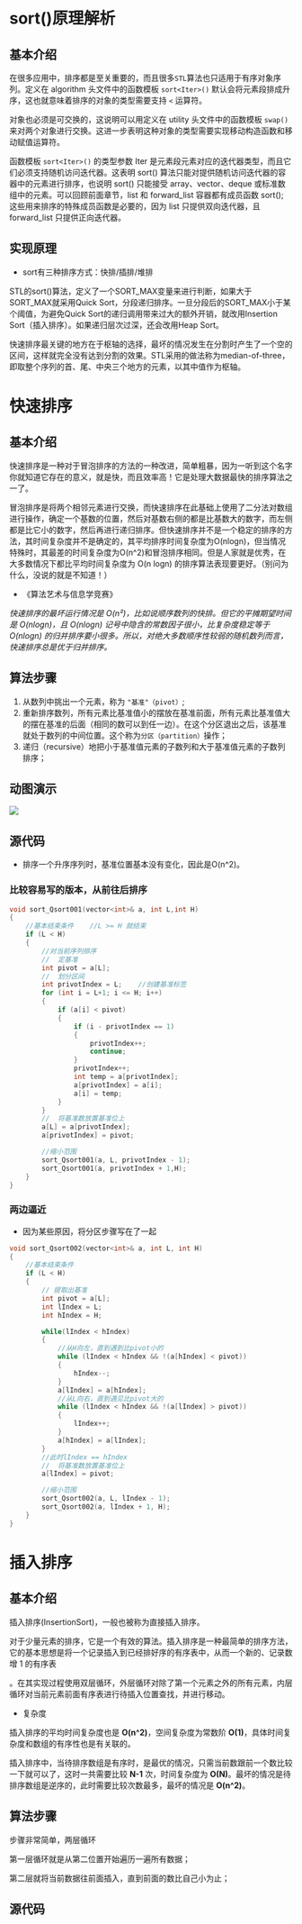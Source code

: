 # sort()原理解析

## 基本介绍

在很多应用中，排序都是至关重要的，而且很多`STL`算法也只适用于有序对象序列。定义在 algorithm 头文件中的函数模板 `sort<Iter>()` 默认会将元素段排成升序，这也就意味着排序的对象的类型需要支持 `<` 运算符。 

对象也必须是可交换的，这说明可以用定义在 utility 头文件中的函数模板 `swap()` 来对两个对象进行交换。这进一步表明这种对象的类型需要实现移动构造函数和移动赋值运算符。

函数模板 `sort<Iter>()` 的类型参数 Iter 是元素段元素对应的迭代器类型，而且它们必须支持随机访问迭代器。这表明 sort() 算法只能对提供随机访问迭代器的容器中的元素进行排序，也说明 sort() 只能接受 array、vector、deque 或标准数组中的元素。可以回顾前面章节，list 和 forward_list 容器都有成员函数 sort(); 这些用来排序的特殊成员函数是必要的，因为 list 只提供双向迭代器，且 forward_list 只提供正向迭代器。

## 实现原理

- sort有三种排序方式：快排/插排/堆排

STL的sort()算法，定义了一个SORT_MAX变量来进行判断，如果大于SORT_MAX就采用Quick Sort，分段递归排序。一旦分段后的SORT_MAX小于某个阈值，为避免Quick Sort的递归调用带来过大的额外开销，就改用Insertion Sort（插入排序）。如果递归层次过深，还会改用Heap Sort。

快速排序最关键的地方在于枢轴的选择，最坏的情况发生在分割时产生了一个空的区间，这样就完全没有达到分割的效果。STL采用的做法称为median-of-three，即取整个序列的首、尾、中央三个地方的元素，以其中值作为枢轴。

#  快速排序

## 基本介绍

快速排序是一种对于冒泡排序的方法的一种改进，简单粗暴，因为一听到这个名字你就知道它存在的意义，就是快，而且效率高！它是处理大数据最快的排序算法之一了。

冒泡排序是将两个相邻元素进行交换，而快速排序在此基础上使用了二分法对数组进行操作，确定一个基数的位置，然后对基数右侧的都是比基数大的数字，而左侧都是比它小的数字，然后再进行递归排序。但快速排序并不是一个稳定的排序的方法，其时间复杂度并不是确定的，其平均排序时间复杂度为O(nlogn)，但当情况特殊时，其最差的时间复杂度为O(n^2)和冒泡排序相同。但是人家就是优秀，在大多数情况下都比平均时间复杂度为 O(n logn) 的排序算法表现要更好。（别问为什么，没说的就是不知道！）

- 《算法艺术与信息学竞赛》

*快速排序的最坏运行情况是 O(n²)，比如说顺序数列的快排。但它的平摊期望时间是 O(nlogn)，且 O(nlogn) 记号中隐含的常数因子很小，比复杂度稳定等于 O(nlogn) 的归并排序要小很多。所以，对绝大多数顺序性较弱的随机数列而言，快速排序总是优于归并排序。*

## 算法步骤

1. 从数列中挑出一个元素，称为 `"基准"（pivot）`;
2. 重新排序数列，所有元素比基准值小的摆放在基准前面，所有元素比基准值大的摆在基准的后面（相同的数可以到任一边）。在这个分区退出之后，该基准就处于数列的中间位置。这个称为`分区（partition）`操作；
3. 递归（recursive）地把小于基准值元素的子数列和大于基准值元素的子数列排序；

## 动图演示

![](https://www.runoob.com/wp-content/uploads/2019/03/quickSort.gif)


## 源代码

- 排序一个升序序列时，基准位置基本没有变化，因此是O(n^2)。

### 比较容易写的版本，从前往后排序

```cpp
void sort_Qsort001(vector<int>& a, int L,int H)
{
	//基本结束条件	//L >= H 就结束
	if (L < H)
	{
		//对当前序列排序
		//	定基准
		int pivot = a[L];
		//	划分区间
		int privotIndex = L;	//创建基准标签
		for (int i = L+1; i <= H; i++)
		{
			if (a[i] < pivot)
			{
				if (i - privotIndex == 1)
				{
					privotIndex++;
					continue;
				}
				privotIndex++;
				int temp = a[privotIndex];
				a[privotIndex] = a[i];
				a[i] = temp;
			}
		}
		//	将基准数放置基准位上
		a[L] = a[privotIndex];
		a[privotIndex] = pivot;

		//缩小范围
		sort_Qsort001(a, L, privotIndex - 1);
		sort_Qsort001(a, privotIndex + 1,H);
	}
}
```

### 两边逼近

- 因为某些原因，将分区步骤写在了一起

```cpp
void sort_Qsort002(vector<int>& a, int L, int H)
{
	//基本结束条件
	if (L < H)
	{
		// 提取出基准
		int pivot = a[L];
		int lIndex = L;
		int hIndex = H;

		while(lIndex < hIndex)
		{
			//从H向左，直到遇到比pivot小的
			while (lIndex < hIndex && !(a[hIndex] < pivot))
			{
				hIndex--;
			}
			a[lIndex] = a[hIndex];
			//从L向右，直到遇见比pivot大的
			while (lIndex < hIndex && !(a[lIndex] > pivot))
			{
				lIndex++;
			}
			a[hIndex] = a[lIndex];
		}
		//此时lIndex == hIndex
		//	将基准数放置基准位上
		a[lIndex] = pivot;

		//缩小范围
		sort_Qsort002(a, L, lIndex - 1);
		sort_Qsort002(a, lIndex + 1, H);
	}
}
```

# 插入排序

## 基本介绍

插入排序(InsertionSort)，一般也被称为直接插入排序。

对于少量元素的排序，它是一个有效的算法。插入排序是一种最简单的排序方法，它的基本思想是将一个记录插入到已经排好序的有序表中，从而一个新的、记录数增 1 的有序表

。在其实现过程使用双层循环，外层循环对除了第一个元素之外的所有元素，内层循环对当前元素前面有序表进行待插入位置查找，并进行移动。

- 复杂度

插入排序的平均时间复杂度也是 **O(n^2)**，空间复杂度为常数阶 **O(1)**，具体时间复杂度和数组的有序性也是有关联的。

插入排序中，当待排序数组是有序时，是最优的情况，只需当前数跟前一个数比较一下就可以了，这时一共需要比较 **N-1** 次，时间复杂度为 **O(N)**。最坏的情况是待排序数组是逆序的，此时需要比较次数最多，最坏的情况是 **O(n^2)**。

## 算法步骤

步骤非常简单，两层循环

第一层循环就是从第二位置开始遍历一遍所有数据；

第二层就将当前数据往前面插入，直到前面的数比自己小为止；

## 源代码

